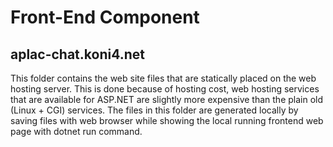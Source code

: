 # Front-End Component

## aplac-chat.koni4.net
This folder contains the web site files that are statically placed on the web hosting server.
This is done because of hosting cost, web hosting services that are available for ASP.NET are slightly more expensive than the plain old (Linux + CGI) services.
The files in this folder are generated locally by saving files with web browser while showing the local running frontend web page with dotnet run command.

